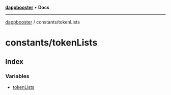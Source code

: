 [**dappbooster**](../../README.md) • **Docs**

***

[dappbooster](../../modules.md) / constants/tokenLists

# constants/tokenLists

## Index

### Variables

- [tokenLists](variables/tokenLists.md)
